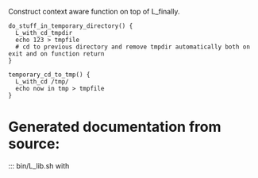 Construct context aware function on top of L_finally.

```
do_stuff_in_temporary_directory() {
  L_with_cd_tmpdir
  echo 123 > tmpfile
  # cd to previous directory and remove tmpdir automatically both on exit and on function return
}

temporary_cd_to_tmp() {
  L_with_cd /tmp/
  echo now in tmp > tmpfile
}
```

# Generated documentation from source:

::: bin/L_lib.sh with
